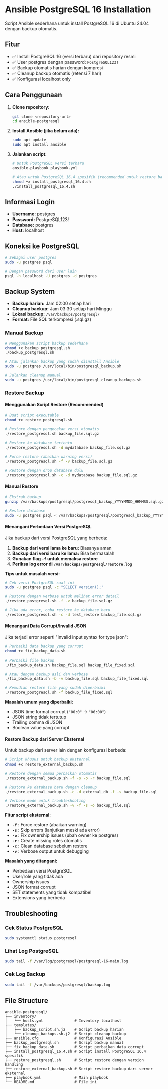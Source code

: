 # Ansible PostgreSQL 16 Installation

Script Ansible sederhana untuk install PostgreSQL 16 di Ubuntu 24.04 dengan backup otomatis.

## Fitur

- ✅ Install PostgreSQL 16 (versi terbaru) dari repository resmi
- ✅ User postgres dengan password: `PostgreSQL123!`
- ✅ Backup otomatis harian dengan kompresi
- ✅ Cleanup backup otomatis (retensi 7 hari)
- ✅ Konfigurasi localhost only

## Cara Penggunaan

1. **Clone repository:**
   ```bash
   git clone <repository-url>
   cd ansible-postgresql
   ```

2. **Install Ansible (jika belum ada):**
   ```bash
   sudo apt update
   sudo apt install ansible
   ```

3. **Jalankan script:**
   ```bash
   # Untuk PostgreSQL versi terbaru
   ansible-playbook playbook.yml
   
   # Atau untuk PostgreSQL 16.4 spesifik (recommended untuk restore backup eksternal)
   chmod +x install_postgresql_16.4.sh
   ./install_postgresql_16.4.sh
   ```

## Informasi Login

- **Username:** postgres
- **Password:** PostgreSQL123!
- **Database:** postgres
- **Host:** localhost

## Koneksi ke PostgreSQL

```bash
# Sebagai user postgres
sudo -u postgres psql

# Dengan password dari user lain
psql -h localhost -U postgres -d postgres
```

## Backup System

- **Backup harian:** Jam 02:00 setiap hari
- **Cleanup backup:** Jam 03:30 setiap hari Minggu
- **Lokasi backup:** `/var/backups/postgresql/`
- **Format:** File SQL terkompresi (.sql.gz)

### Manual Backup

```bash
# Menggunakan script backup sederhana
chmod +x backup_postgresql.sh
./backup_postgresql.sh

# Atau jalankan backup yang sudah diinstall Ansible
sudo -u postgres /usr/local/bin/postgresql_backup.sh

# Jalankan cleanup manual
sudo -u postgres /usr/local/bin/postgresql_cleanup_backups.sh
```

### Restore Backup

#### Menggunakan Script Restore (Recommended)
```bash
# Buat script executable
chmod +x restore_postgresql.sh

# Restore dengan pengecekan versi otomatis
./restore_postgresql.sh backup_file.sql.gz

# Restore ke database tertentu
./restore_postgresql.sh -d mydatabase backup_file.sql.gz

# Force restore (abaikan warning versi)
./restore_postgresql.sh -f -v backup_file.sql.gz

# Restore dengan drop database dulu
./restore_postgresql.sh -c -d mydatabase backup_file.sql.gz
```

#### Manual Restore
```bash
# Ekstrak backup
gunzip /var/backups/postgresql/postgresql_backup_YYYYMMDD_HHMMSS.sql.gz

# Restore database
sudo -u postgres psql < /var/backups/postgresql/postgresql_backup_YYYYMMDD_HHMMSS.sql
```

#### Menangani Perbedaan Versi PostgreSQL
Jika backup dari versi PostgreSQL yang berbeda:

1. **Backup dari versi lama ke baru:** Biasanya aman
2. **Backup dari versi baru ke lama:** Bisa bermasalah
3. **Gunakan flag `-f` untuk memaksa restore**
4. **Periksa log error di `/var/backups/postgresql/restore.log`**

**Tips untuk masalah versi:**
```bash
# Cek versi PostgreSQL saat ini
sudo -u postgres psql -c "SELECT version();"

# Restore dengan verbose untuk melihat error detail
./restore_postgresql.sh -f -v backup_file.sql.gz

# Jika ada error, coba restore ke database baru
./restore_postgresql.sh -c -d test_restore backup_file.sql.gz
```

#### Menangani Data Corrupt/Invalid JSON
Jika terjadi error seperti "invalid input syntax for type json":

```bash
# Perbaiki data backup yang corrupt
chmod +x fix_backup_data.sh

# Perbaiki file backup
./fix_backup_data.sh backup_file.sql backup_file_fixed.sql

# Atau dengan backup asli dan verbose
./fix_backup_data.sh -b -v backup_file.sql backup_file_fixed.sql

# Kemudian restore file yang sudah diperbaiki
./restore_postgresql.sh -f backup_file_fixed.sql
```

**Masalah umum yang diperbaiki:**
- JSON time format corrupt (`"06:0"` → `"06:00"`)
- JSON string tidak tertutup
- Trailing comma di JSON
- Boolean value yang corrupt

#### Restore Backup dari Server Eksternal
Untuk backup dari server lain dengan konfigurasi berbeda:

```bash
# Script khusus untuk backup eksternal
chmod +x restore_external_backup.sh

# Restore dengan semua perbaikan otomatis
./restore_external_backup.sh -f -s -o -r backup_file.sql

# Restore ke database baru dengan cleanup
./restore_external_backup.sh -c -d external_db -f -s backup_file.sql

# Verbose mode untuk troubleshooting
./restore_external_backup.sh -v -f -s -o backup_file.sql
```

**Fitur script eksternal:**
- **`-f`** : Force restore (abaikan warning)
- **`-s`** : Skip errors (lanjutkan meski ada error)
- **`-o`** : Fix ownership issues (ubah owner ke postgres)
- **`-r`** : Create missing roles otomatis
- **`-c`** : Clean database sebelum restore
- **`-v`** : Verbose output untuk debugging

**Masalah yang ditangani:**
- Perbedaan versi PostgreSQL
- User/role yang tidak ada
- Ownership issues
- JSON format corrupt
- SET statements yang tidak kompatibel
- Extensions yang berbeda

## Troubleshooting

### Cek Status PostgreSQL
```bash
sudo systemctl status postgresql
```

### Lihat Log PostgreSQL
```bash
sudo tail -f /var/log/postgresql/postgresql-16-main.log
```

### Cek Log Backup
```bash
sudo tail -f /var/backups/postgresql/backup.log
```

## File Structure

```
ansible-postgresql/
├── inventory/
│   └── hosts.yml              # Inventory localhost
├── templates/
│   ├── backup_script.sh.j2    # Script backup harian
│   └── cleanup_backups.sh.j2  # Script cleanup backup
├── ansible.cfg                # Konfigurasi Ansible
├── backup_postgresql.sh       # Script backup manual
├── fix_backup_data.sh         # Script perbaikan data corrupt
├── install_postgresql_16.4.sh # Script install PostgreSQL 16.4 spesifik
├── restore_postgresql.sh      # Script restore dengan version handling
├── restore_external_backup.sh # Script restore backup dari server eksternal
├── playbook.yml               # Main playbook
└── README.md                  # File ini
